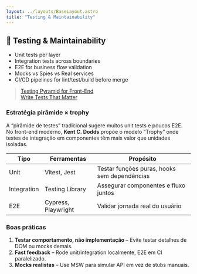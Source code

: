 ```yaml
---
layout: ../layouts/BaseLayout.astro
title: "Testing & Maintainability"
---
```


## 🧪 Testing & Maintainability

- Unit tests per layer
- Integration tests across boundaries
- E2E for business flow validation
- Mocks vs Spies vs Real services
- CI/CD pipelines for lint/test/build before merge

> [Testing Pyramid for Front-End](https://kentcdodds.com/blog/testing-pyramid)  
> [Write Tests That Matter](https://kentcdodds.com/blog/write-tests)

### Estratégia pirâmide × trophy

A “pirâmide de testes” tradicional sugere muitos unit tests e poucos E2E. No front-end moderno, **Kent C. Dodds** propõe o modelo “Trophy” onde testes de integração em componentes têm mais valor que unidades isoladas.

| Tipo | Ferramentas | Propósito |
|------|-------------|-----------|
| Unit | Vitest, Jest | Testar funções puras, hooks sem dependências |
| Integration | Testing Library | Assegurar componentes e fluxo juntos |
| E2E | Cypress, Playwright | Validar jornada real do usuário |

### Boas práticas

1. **Testar comportamento, não implementação** – Evite testar detalhes de DOM ou mocks demais.  
2. **Fast feedback** – Rode unit/integration localmente, E2E em CI paralelizado.  
3. **Mocks realistas** – Use MSW para simular API em vez de stubs manuais.